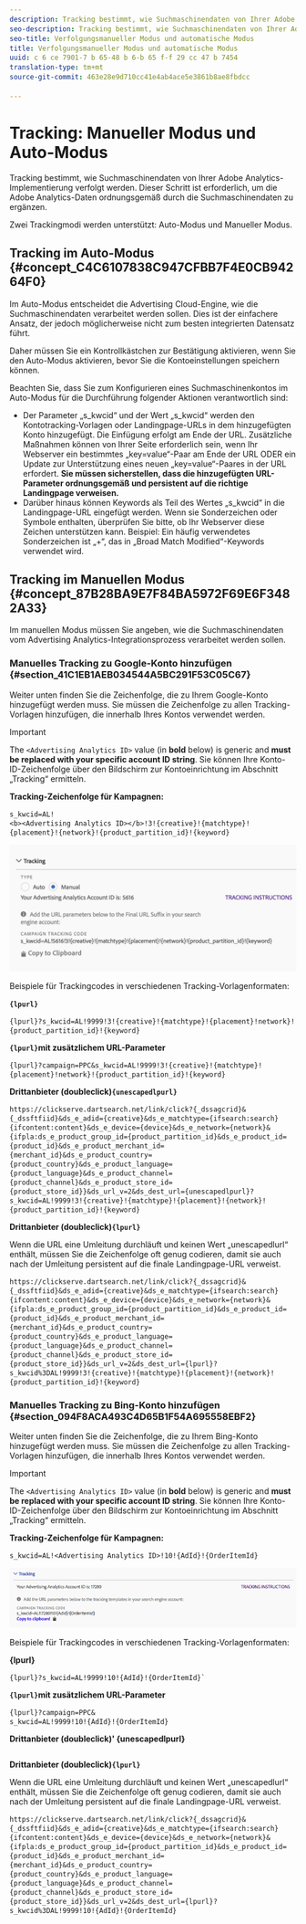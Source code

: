 ```yaml
---
description: Tracking bestimmt, wie Suchmaschinendaten von Ihrer Adobe Analytics-Implementierung verfolgt werden. Dieser Schritt ist erforderlich, um die Adobe Analytics-Daten ordnungsgemäß durch die Suchmaschinendaten zu ergänzen.
seo-description: Tracking bestimmt, wie Suchmaschinendaten von Ihrer Adobe Analytics-Implementierung verfolgt werden. Dieser Schritt ist erforderlich, um die Adobe Analytics-Daten ordnungsgemäß durch die Suchmaschinendaten zu ergänzen.
seo-title: Verfolgungsmanueller Modus und automatische Modus
title: Verfolgungsmanueller Modus und automatische Modus
uuid: c 6 ce 7901-7 b 65-48 b 6-b 65 f-f 29 cc 47 b 7454
translation-type: tm+mt
source-git-commit: 463e28e9d710cc41e4ab4ace5e3861b8ae8fbdcc

---
```



# Tracking: Manueller Modus und Auto-Modus

Tracking bestimmt, wie Suchmaschinendaten von Ihrer Adobe Analytics-Implementierung verfolgt werden. Dieser Schritt ist erforderlich, um die Adobe Analytics-Daten ordnungsgemäß durch die Suchmaschinendaten zu ergänzen.

Zwei Trackingmodi werden unterstützt: Auto-Modus und Manueller Modus.

## Tracking im Auto-Modus {#concept_C4C6107838C947CFBB7F4E0CB94264F0}

Im Auto-Modus entscheidet die Advertising Cloud-Engine, wie die Suchmaschinendaten verarbeitet werden sollen. Dies ist der einfachere Ansatz, der jedoch möglicherweise nicht zum besten integrierten Datensatz führt.

Daher müssen Sie ein Kontrollkästchen zur Bestätigung aktivieren, wenn Sie den Auto-Modus aktivieren, bevor Sie die Kontoeinstellungen speichern können.


Beachten Sie, dass Sie zum Konfigurieren eines Suchmaschinenkontos im Auto-Modus für die Durchführung folgender Aktionen verantwortlich sind:

* Der Parameter „s_kwcid“ und der Wert „s_kwcid“ werden den Kontotracking-Vorlagen oder Landingpage-URLs in dem hinzugefügten Konto hinzugefügt. Die Einfügung erfolgt am Ende der URL. Zusätzliche Maßnahmen können von Ihrer Seite erforderlich sein, wenn Ihr Webserver ein bestimmtes „key=value“-Paar am Ende der URL ODER ein Update zur Unterstützung eines neuen „key=value“-Paares in der URL erfordert. **Sie müssen sicherstellen, dass die hinzugefügten URL-Parameter ordnungsgemäß und persistent auf die richtige Landingpage verweisen.**
* Darüber hinaus können Keywords als Teil des Wertes „s_kwcid“ in die Landingpage-URL eingefügt werden. Wenn sie Sonderzeichen oder Symbole enthalten, überprüfen Sie bitte, ob Ihr Webserver diese Zeichen unterstützen kann. Beispiel: Ein häufig verwendetes Sonderzeichen ist „+“, das in „Broad Match Modified“-Keywords verwendet wird.

## Tracking im Manuellen Modus {#concept_87B28BA9E7F84BA5972F69E6F3482A33}

Im manuellen Modus müssen Sie angeben, wie die Suchmaschinendaten vom Advertising Analytics-Integrationsprozess verarbeitet werden sollen.

### Manuelles Tracking zu Google-Konto hinzufügen {#section_41C1EB1AEB034544A5BC291F53C05C67}

Weiter unten finden Sie die Zeichenfolge, die zu Ihrem Google-Konto hinzugefügt werden muss. Sie müssen die Zeichenfolge zu allen Tracking-Vorlagen hinzufügen, die innerhalb Ihres Kontos verwendet werden.

>[!IMPORTANT]
>
>The `<Advertising Analytics ID>` value (in **bold** below) is generic and **must be replaced with your specific account ID string**. Sie können Ihre Konto-ID-Zeichenfolge über den Bildschirm zur Kontoeinrichtung im Abschnitt „Tracking“ ermitteln.

**Tracking-Zeichenfolge für Kampagnen:**

```
s_kwcid=AL! 
<b><Advertising Analytics ID></b>!3!{creative}!{matchtype}!{placement}!{network}!{product_partition_id}!{keyword}
```

![](assets/Google.png)

Beispiele für Trackingcodes in verschiedenen Tracking-Vorlagenformaten:

**`{lpurl}`**

```
{lpurl}?s_kwcid=AL!9999!3!{creative}!{matchtype}!{placement}!network}!{product_partition_id}!{keyword}
```

**`{lpurl}`mit zusätzlichem URL-Parameter**

```
{lpurl}?campaign=PPC&s_kwcid=AL!9999!3!{creative}!{matchtype}!{placement}!network}!{product_partition_id}!{keyword}
```

**Drittanbieter (doubleclick)`{unescapedlpurl}`**

```
https://clickserve.dartsearch.net/link/click?{_dssagcrid}&{_dssftfiid}&ds_e_adid={creative}&ds_e_matchtype={ifsearch:search}{ifcontent:content}&ds_e_device={device}&ds_e_network={network}&{ifpla:ds_e_product_group_id={product_partition_id}&ds_e_product_id={product_id}&ds_e_product_merchant_id={merchant_id}&ds_e_product_country={product_country}&ds_e_product_language={product_language}&ds_e_product_channel={product_channel}&ds_e_product_store_id={product_store_id}}&ds_url_v=2&ds_dest_url={unescapedlpurl}?s_kwcid=AL!9999!3!{creative}!{matchtype}!{placement}!{network}!{product_partition_id}!{keyword}
```

**Drittanbieter (doubleclick)`{lpurl}`**

Wenn die URL eine Umleitung durchläuft und keinen Wert „unescapedlurl“ enthält, müssen Sie die Zeichenfolge oft genug codieren, damit sie auch nach der Umleitung persistent auf die finale Landingpage-URL verweist.

```
https://clickserve.dartsearch.net/link/click?{_dssagcrid}&{_dssftfiid}&ds_e_adid={creative}&ds_e_matchtype={ifsearch:search}{ifcontent:content}&ds_e_device={device}&ds_e_network={network}&{ifpla:ds_e_product_group_id={product_partition_id}&ds_e_product_id={product_id}&ds_e_product_merchant_id={merchant_id}&ds_e_product_country={product_country}&ds_e_product_language={product_language}&ds_e_product_channel={product_channel}&ds_e_product_store_id={product_store_id}}&ds_url_v=2&ds_dest_url={lpurl}?s_kwcid%3DAL!9999!3!{creative}!{matchtype}!{placement}!{network}!{product_partition_id}!{keyword}
```

### Manuelles Tracking zu Bing-Konto hinzufügen {#section_094F8ACA493C4D65B1F54A695558EBF2}

Weiter unten finden Sie die Zeichenfolge, die zu Ihrem Bing-Konto hinzugefügt werden muss. Sie müssen die Zeichenfolge zu allen Tracking-Vorlagen hinzufügen, die innerhalb Ihres Kontos verwendet werden.

>[!IMPORTANT]
>
>The `<Advertising Analytics ID>` value (in **bold** below) is generic and **must be replaced with your specific account ID string**. Sie können Ihre Konto-ID-Zeichenfolge über den Bildschirm zur Kontoeinrichtung im Abschnitt „Tracking“ ermitteln.

**Tracking-Zeichenfolge für Kampagnen:**

```
s_kwcid=AL!<Advertising Analytics ID>!10!{AdId}!{OrderItemId} 
```

![](assets/Bing.png)

Beispiele für Trackingcodes in verschiedenen Tracking-Vorlagenformaten:

**{lpurl}**

```
{lpurl}?s_kwcid=AL!9999!10!{AdId}!{OrderItemId}`
```

**`{lpurl}`mit zusätzlichem URL-Parameter**

```
{lpurl}?campaign=PPC&
s_kwcid=AL!9999!10!{AdId}!{OrderItemId}
```

**Drittanbieter (doubleclick)' {unescapedlpurl}**

```https://clickserve.dartsearch.net/link/click?{_dssagcrid}&{_dssftfiid}&ds_e_adid={creative}&ds_e_matchtype={ifsearch:search}{ifcontent:content}&ds_e_device={device}&ds_e_network={network}&{ifpla:ds_e_product_group_id={product_partition_id}&ds_e_product_id={product_id}&ds_e_product_merchant_id={merchant_id}&ds_e_product_country={product_country}&ds_e_product_language={product_language}&ds_e_product_channel={product_channel}&ds_e_product_store_id={product_store_id}}&ds_url_v=2&ds_dest_url={unescapedlpurl}?s_kwcid=AL!9999!10!{AdId}!{OrderItemId}

```

**Drittanbieter (doubleclick)`{lpurl}`**

Wenn die URL eine Umleitung durchläuft und keinen Wert „unescapedlurl“ enthält, müssen Sie die Zeichenfolge oft genug codieren, damit sie auch nach der Umleitung persistent auf die finale Landingpage-URL verweist.

```
https://clickserve.dartsearch.net/link/click?{_dssagcrid}&{_dssftfiid}&ds_e_adid={creative}&ds_e_matchtype={ifsearch:search}{ifcontent:content}&ds_e_device={device}&ds_e_network={network}&{ifpla:ds_e_product_group_id={product_partition_id}&ds_e_product_id={product_id}&ds_e_product_merchant_id={merchant_id}&ds_e_product_country={product_country}&ds_e_product_language={product_language}&ds_e_product_channel={product_channel}&ds_e_product_store_id={product_store_id}}&ds_url_v=2&ds_dest_url={lpurl}?s_kwcid%3DAL!9999!10!{AdId}!{OrderItemId}
```

